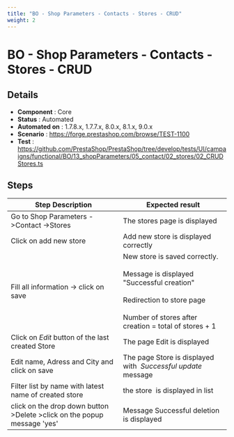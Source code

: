 ```yaml
---
title: "BO - Shop Parameters - Contacts - Stores - CRUD"
weight: 2
---
```


# BO - Shop Parameters - Contacts - Stores - CRUD
## Details
* **Component** : Core
* **Status** : Automated
* **Automated on** : 1.7.8.x, 1.7.7.x, 8.0.x, 8.1.x, 9.0.x
* **Scenario** : https://forge.prestashop.com/browse/TEST-1100
* **Test** : https://github.com/PrestaShop/PrestaShop/tree/develop/tests/UI/campaigns/functional/BO/13_shopParameters/05_contact/02_stores/02_CRUDStores.ts

## Steps
| Step Description | Expected result |
| ----- | ----- |
| Go to Shop Parameters ->Contact ->Stores | The stores page is displayed |
| Click on add new store | Add new store is displayed correctly |
| Fill all information -> click on save | New store is saved correctly.<br><br>Message is displayed "Successful creation"<br><br>Redirection to store page<br><br>Number of stores after creation = total of stores + 1 |
| Click on *_Edit_* button of the last created Store | The page Edit is displayed |
| Edit name, Adress and City and click on save | The page Store is displayed with  _*Successful update*_ message |
| Filter list by name with latest name of created store | the store  is displayed in list |
| click on the drop down button >Delete >click on the popup message 'yes' | Message Successful deletion is displayed |
